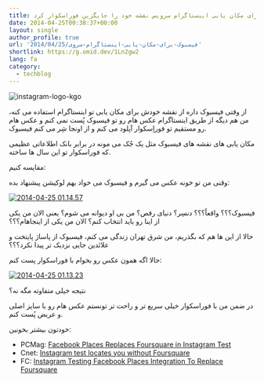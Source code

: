 ```yaml
---
title: فیسبوک برای مکان یابی اینستاگرام سرویس نقشه خود را جایگزین فوراسکوار کرد
date: 2014-04-25T00:38:37+00:00
layout: single
author_profile: true
url: '2014/04/25/فیسبوک-برای-مکان-یابی-اینستاگرام-سروی'
shortlink: https://g.omid.dev/1Ln2gw2
lang: fa
category: 
  - techblog
---
```

![instagram-logo-kgo](/images/2014/04/instagram-logo-kgo-150x150.png)

از وقتی فیسبوک داره از نقشه خودش برای مکان یابی تو اینستاگرام استفاده می کنه، من هم دیگه از طریق اینستاگرام عکس هام رو تو فیسبوک پُست نمی کنم و عکس هام رو مستقیم تو فوراِسکوار آپلود می کنم و از اونجا شِر می کنم فیسبوک.

مکان یابی های نقشه های فیسبوک مثل یک جُک می مونه در برابر بانک اطلاعاتی عظیمی که فوراسکوار تو این سال ها ساخته.

مقایسه کنیم:

وقنی من تو خونه عکس می گیرم و فیسبوک می خواد بهم لوکیشن پیشنهاد بده:

[![2014-04-25 01.14.57](/images/2014/04/2014-04-25-01.14.57.png)](/images/2014/04/2014-04-25-01.14.57.png)

فیسبوک؟؟؟ واقعاً؟؟؟ دنسِر؟ دنیای رقص؟ من بی او دیوانه می شوم؟ یعنی الان من یکی از اینا رو باید انتخاب کنم؟ الان من یکی از اینجاهام؟؟؟

حالا از این ها هم که بگذریم، من شرق تهران زندگی می کنم، فیسبوک از پاساژ پایتخت و علائدین جایی نزدیک تر پیدا نکرد؟؟؟

حالا اگه همون عکس رو بخوام با فوراسکوار پست کنم:

[![2014-04-25 01.13.23](/images/2014/04/2014-04-25-01.13.23.png)](/images/2014/04/2014-04-25-01.13.23.png)

نتیجه خیلی متفاوته مگه نه؟

در ضمن من با فوراسکوار خیلی سریع تر و راحت تر تونستم عکس هام رو با سایز اصلی و عریض پُست کنم.

خودتون بیشتر بخونین:

* PCMag: [Facebook Places Replaces Foursquare in Instagram Test](http://www.pcmag.com/article2/0,2817,2455555,00.asp "Facebook Places Replaces Foursquare in Instagram Test")
* Cnet: [Instagram test locates you without Foursquare](http://www.cnet.com/news/instagram-removing-foursquare-in-places-test/ "Instagram test locates you without Foursquare")
* FC: [Instagram Testing Facebook Places Integration To Replace Foursquare](http://www.fastcompany.com/3028166/instagram-testing-facebook-places-integration-to-replace-foursquare "Instagram Testing Facebook Places Integration To Replace Foursquare")